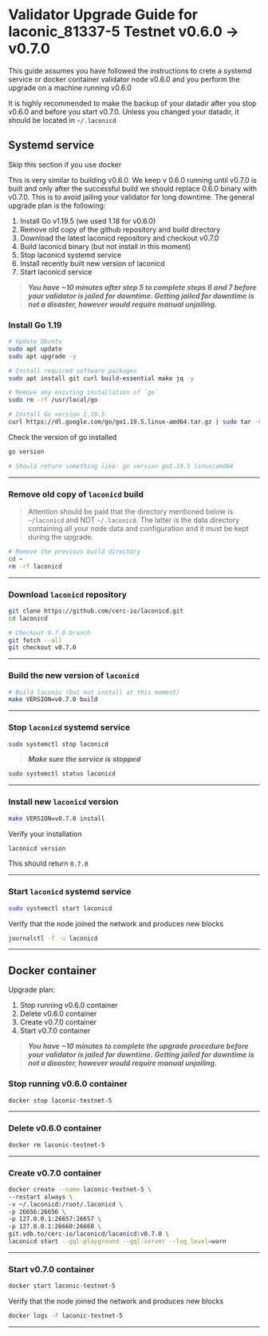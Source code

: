 # Validator Upgrade Guide for laconic_81337-5 Testnet v0.6.0 -> v0.7.0

This guide assumes you have followed the instructions to crete a systemd service or docker container validator node v0.6.0 and you perform the upgrade on a machine running v0.6.0

It is highly recommended to make the backup of your datadir after you stop v0.6.0 and before you start v0.7.0. Unless you changed your datadir, it should be located in `~/.laconicd`

## Systemd service
Skip this section if you use docker

This is very similar to building v0.6.0. We keep v 0.6.0 running until v0.7.0 is built and only after the successful build we should replace 0.6.0 binary with v0.7.0. This is to avoid jailing your validator for long downtime.
The general upgrade plan is the following:
  1. Install Go v1.19.5 (we used 1.18 for v0.6.0)
  2. Remove old copy of the github repository and build directory
  3. Download the latest laconicd repository and checkout v0.7.0
  4. Build laconicd binary (but not install in this moment)
  5. Stop laconicd systemd service
  6. Install recently built new version of laconicd
  7. Start laconicd service

>***You have ~10 minutes after step 5 to complete steps 6 and 7 before your validator is jailed for downtime. Getting jailed for downtime is not a disaster, however would require manual unjailing.***



### Install Go 1.19

```sh
# Update Ubuntu
sudo apt update
sudo apt upgrade -y

# Install required software packages
sudo apt install git curl build-essential make jq -y

# Remove any existing installation of `go`
sudo rm -rf /usr/local/go

# Install Go version 1.19.5
curl https://dl.google.com/go/go1.19.5.linux-amd64.tar.gz | sudo tar -C/usr/local -zxvf -

```

Check the version of go installed

```sh
go version

# Should return something like: go version go1.19.5 linux/amd64
```

---

### Remove old copy of `laconicd` build

>Attention should be paid that the directory mentioned below is `~/laconicd` and NOT `~/.laconicd`. The latter is the data directory containing all your node data and configuration and it must be kept during the upgrade.

```sh
# Remove the previous build directory
cd ~
rm -rf laconicd
```

---

### Download `laconicd` repository
```sh
git clone https://github.com/cerc-io/laconicd.git
cd laconicd

# Checkout 0.7.0 branch
git fetch --all
git checkout v0.7.0
```

---

### Build the new version of `laconicd`

```sh
# Build laconic (but not install at this moment)
make VERSION=v0.7.0 build
```

---

### Stop `laconicd` systemd service

```sh
sudo systemctl stop laconicd
```

>***Make sure the service is stopped***

```sh
sudo systemctl status laconicd
```

---

### Install new `laconicd` version

```sh
make VERSION=v0.7.0 install
```

Verify your installation

```sh
laconicd version
```
This should return `0.7.0`

---

### Start `laconicd` systemd service

```sh
sudo systemctl start laconicd
```

Verify that the node joined the network and produces new blocks

```sh
journalctl -f -u laconicd
```


---

## Docker container

Upgrade plan:
  1. Stop running v0.6.0 container
  2. Delete v0.6.0 container
  3. Create v0.7.0 container
  4. Start v0.7.0 container

>***You have ~10 minutes to complete the upgrade procedure before your validator is jailed for downtime. Getting jailed for downtime is not a disaster, however would require manual unjailing.***

### Stop running v0.6.0 container
```sh
docker stop laconic-testnet-5
```

---

### Delete v0.6.0 container
```sh
docker rm laconic-testnet-5
```

---

### Create v0.7.0 container
```sh
docker create --name laconic-testnet-5 \
--restart always \
-v ~/.laconicd:/root/.laconicd \
-p 26656:26656 \
-p 127.0.0.1:26657:26657 \
-p 127.0.0.1:26660:26660 \
git.vdb.to/cerc-io/laconicd/laconicd:v0.7.0 \
laconicd start --gql-playground --gql-server --log_level=warn
```

---

### Start v0.7.0 container
```sh
docker start laconic-testnet-5
```

Verify that the node joined the network and produces new blocks

```sh
docker logs -f laconic-testnet-5
```

---
